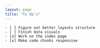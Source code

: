 ```yaml
---
layout: page
title: "To do's"
---
```


	- [ ] Figure out better layouts structure
	- [ ] Finish data visuals
	- [x] Work on the index page
	- [x] Make code chunks responsive
